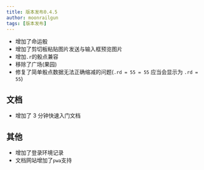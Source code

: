 ```yaml
---
title: 版本发布0.4.5
author: moonrailgun
tags: [版本发布]
---
```


- 增加了命运骰
- 增加了剪切板粘贴图片发送与输入框预览图片
- 增加`.r`的骰点兼容
- 移除了广场(果园)
- 修复了简单骰点数据无法正确缩减的问题(`.rd = 55 = 55` 应当会显示为 `.rd = 55`)

## 文档

- 增加了 3 分钟快速入门文档

<!--truncate-->

## 其他

- 增加了登录环境记录
- 文档网站增加了`pwa`支持
